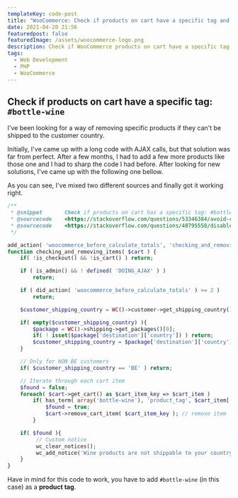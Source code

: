 ```yaml
---
templateKey: code-post
title: "WooCommerce: Check if products on cart have a specific tag and remove them if they can't be shipped to the customer country"
date: 2021-04-20 21:56
featuredpost: false
featuredImage: /assets/woocommerce-logo.png
description: Check if WooCommerce products on cart have a specific tag, for example "Bottle-Wine", and remove them if they can't be shipped to the customer country.
tags:
  - Web Development
  - PHP
  - WooCommerce
---
```


## Check if products on cart have a specific tag: `#bottle-wine`

I've been looking for a way of removing specific products if they can't be shipped to the customer country.

Initially, I've came up with a long code with AJAX calls, but that solution was far from perfect. After a few months, I had to add a few more products like those one and I had to sharp the code I had before. After looking for new solutions, I've came up with the following one bellow.

As you can see, I've mixed two different sources and finally got it working right.

```php
/**
 * @snippet       Check if products on cart has a specific tag: #bottle-wine
 * @sourcecode    <https://stackoverflow.com/questions/53346384/avoid-checkout-for-specific-products-on-specific-country-in-woocommerce>
 * @sourcecode    <https://stackoverflow.com/questions/48795558/disable-shipping-for-specific-products-based-on-country-in-woocommerce>
 */

add_action( 'woocommerce_before_calculate_totals', 'checking_and_removing_items', 10, 1 );
function checking_and_removing_items( $cart ) {
    if( !is_checkout() && !is_cart() ) return;

    if ( is_admin() && ! defined( 'DOING_AJAX' ) )
        return;

    if ( did_action( 'woocommerce_before_calculate_totals' ) >= 2 )
        return;

    $customer_shipping_country = WC()->customer->get_shipping_country();

    if( empty($customer_shipping_country) ){
        $package = WC()->shipping->get_packages()[0];
        if( ! isset($package['destination']['country']) ) return;
        $customer_shipping_country = $package['destination']['country'];
    }

    // Only for NON BE customers
    if( $customer_shipping_country == 'BE' ) return;

    // Iterate through each cart item
    $found = false;
    foreach( $cart->get_cart() as $cart_item_key => $cart_item )
        if( has_term( array('bottle-wine'), 'product_tag', $cart_item['product_id'] ) ) {
            $found = true;
            $cart->remove_cart_item( $cart_item_key ); // remove item
        }

    if( $found ){
         // Custom notice
         wc_clear_notices();
         wc_add_notice('Wine products are not shippable to your country and have been removed', 'error');
    }
}
```

Have in mind for this code to work, you have to add `#bottle-wine` (in this case) as a **product tag**.
